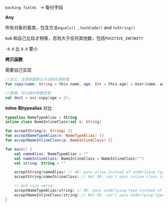 `backing fields ` -> 备份字段



**Any**

所有对象的基类，包含方法`equals() `, `hashCode()` and `toString()`

`NaN` 和自己比较才相等，否则大于任何其他数，包括`POSITIVE_INFINITY` 

`-0.0` 比 `0.0` 要小



**拷贝函数**

需要自己实现

```kotlin
//定义，注意参数默认为当前实例的值
fun copy(name: String = this.name, age: Int = this.age) = User(name, age)

//使用，可以部分参数变更
val dest = src.copy(age = 2);
```



**inline 和typealias** 对比

```kotlin
typealias NameTypeAlias = String
inline class NameInlineClass(val s: String)

fun acceptString(s: String) {}
fun acceptNameTypeAlias(n: NameTypeAlias) {}
fun acceptNameInlineClass(p: NameInlineClass) {}

fun main() {
    val nameAlias: NameTypeAlias = ""
    val nameInlineClass: NameInlineClass = NameInlineClass("")
    val string: String = ""

    acceptString(nameAlias) // OK: pass alias instead of underlying type
    acceptString(nameInlineClass) // Not OK: can't pass inline class instead of underlying type

    // And vice versa:
    acceptNameTypeAlias(string) // OK: pass underlying type instead of alias
    acceptNameInlineClass(string) // Not OK: can't pass underlying type instead of inline class
}
```



